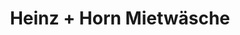 ---
title: "Heinz + Horn Mietwäsche"
url: /ramstein-miesenbach/heinz-horn-mietwaesche/
shop: Wäscherei
---